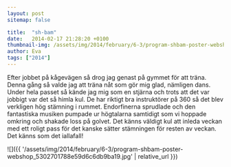 ```yaml
---
layout: post
sitemap: false

title:  "sh-bam"
date:   2014-02-17 21:28:20 +0100
thumbnail-img: /assets/img/2014/february/6-3/program-shbam-poster-webshop_5302701788e59d6c6db9ba19.jpg
author: Eva
tags: ["2014"]
---
```


Efter jobbet på kågevägen så drog jag genast på gymmet för att träna. Denna gång så valde jag att träna nåt som gör mig glad, nämligen dans. Under hela passet så kände jag mig som en stjärna och trots att det var jobbigt var det så himla kul. De har riktigt bra instruktörer på 360 så det blev verkligen hög stämning i rummet. Endorfinerna sprudlade och den fantastiska musiken pumpade ur högtalarna samtidigt som vi hoppade omkring och shakade loss på golvet. Det känns väldigt kul att inleda veckan med ett roligt pass för det kanske sätter stämningen för resten av veckan. Det känns som det iallafall!

![]({{ '/assets/img/2014/february/6-3/program-shbam-poster-webshop_5302701788e59d6c6db9ba19.jpg'  | relative_url }})

